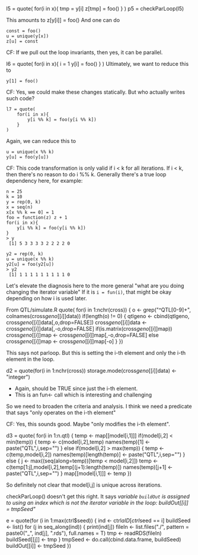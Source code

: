 

l5 = quote(
    for(i in x){
        tmp = y[i]
        z[tmp] = foo()
    }
)
p5 = checkParLoop(l5)

This amounts to 
  z[y[i]] = foo()
And one can do
```
const = foo()
u = unique(y[x])
z[u] = const
```
  
CF: If we pull out the loop invariants, then yes, it can be parallel.

  
  
l6 = quote(
    for(i in x){
        i = 1
        y[i] = foo()
    }
)
Ultimately, we want to reduce this to 
```
y[1] = foo()
```

CF: Yes, we could make these changes statically.
  But who actually writes such code?


```
l7 = quote(
    for(i in x){
        y[i %% k] = foo(y[i %% k])
    }
)
```

Again, we can reduce this to
```
u = unique(x %% k)
y[u] = foo(y[u])
```

CF: This code transformation is only valid if i < k for all iterations.
    If i < k, then there's no reason to do i %% k.
    Generally there's a true loop dependency here, for example:
```{r}
n = 25
k = 10
y = rep(0, k)
x = seq(n)
x[x %% k == 0] = 1
foo = function(z) z + 1
for(i in x){
    y[i %% k] = foo(y[i %% k])
}
> y
 [1] 5 3 3 3 3 2 2 2 2 0

y2 = rep(0, k)
u = unique(x %% k)
y2[u] = foo(y2[u])
> y2
 [1] 1 1 1 1 1 1 1 1 1 0
```





Let's elevate the diagnosis here to the more general "what are you doing changing the iterator
variable"
If it is `i = fun(i)`, that might be okay depending on how i is used later.






From QTL/simulate.R 
quote(
    for(i in 1:nchr(cross)) {
        o <- grep("^QTL[0-9]+", colnames(cross$geno[[i]]$data))
        if(length(o) != 0) {
            qtlgeno <- cbind(qtlgeno, cross$geno[[i]]$data[,o,drop=FALSE])
            cross$geno[[i]]$data <- cross$geno[[i]]$data[,-o,drop=FALSE]
            if(is.matrix(cross$geno[[i]]$map))
                cross$geno[[i]]$map <- cross$geno[[i]]$map[,-o,drop=FALSE]
            else
                cross$geno[[i]]$map <- cross$geno[[i]]$map[-o]
        }
    })
	
This says not parloop. But this is setting the i-th element and only the i-th
element in the loop.

d2 = quote(for(i in 1:nchr(cross))
        storage.mode(cross$geno[[i]]$data) <- "integer")

+ Again, should be TRUE since just the i-th element.
+ This is an fun<- call which is interesting and challenging

So we need to broaden the criteria and analysis.
I think we need a predicate that says "only operates on the i-th element"

CF: Yes, this sounds good. Maybe "only modifies the i-th element".


d3 = quote(        for(i in 1:n.qtl) {
            temp <- map[[model[i,1]]]
            if(model[i,2] < min(temp)) {
                temp <- c(model[i,2],temp)
                names(temp)[1] <- paste("QTL",i,sep="")
            }
            else if(model[i,2] > max(temp)) {
                temp <- c(temp,model[i,2])
                names(temp)[length(temp)] <- paste("QTL",i,sep="")
            }
            else {
                j <- max((seq(along=temp))[temp < model[i,2]])
                temp <- c(temp[1:j],model[i,2],temp[(j+1):length(temp)])
                names(temp)[j+1] <- paste("QTL",i,sep="")
            }
            map[[model[i,1]]] <- temp
        })

So definitely not clear that model[i,j] is unique across iterations.





checkParLoop() doesn't get this right.
It says 
*variable `buildOut` is assigned to using an index which is not the iterator variable in the loop:
buildOut[[i]] = tmpSeed"*

e = quote(for (i in 1:max(ctrl$seed)) {
    ind <- ctrl$aID[ctrl$seed == i]
    buildSeed <- list()
    for (j in seq_along(ind)) {
        print(ind[j])
        fileIn <- list.files("./", pattern = paste0("_", ind[j],
            ".rds"), full.names = T)
        tmp <- readRDS(fileIn)
        buildSeed[[j]] <- tmp
    }
    tmpSeed <- do.call(cbind.data.frame, buildSeed)
    buildOut[[i]] <- tmpSeed
})
